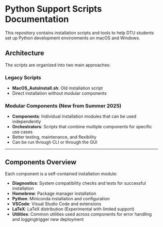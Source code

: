 # Python Support Scripts Documentation

This repository contains installation scripts and tools to help DTU students set up Python development environments on macOS and Windows.

## Architecture

The scripts are organized into two main approaches:

### Legacy Scripts

- **MacOS_AutoInstall.sh**: Old installation script
- Direct installation without modular components

### Modular Components (New from Summer 2025)

- **Components**: Individual installation modules that can be used independently
- **Orchestrators**: Scripts that combine multiple components for specific use cases
- Better testing, maintenance, and flexibility
- Can be run through CLI or through the GUI

---

## Components Overview

Each component is a self-contained installation module:

- **Diagnostics**: System compatibility checks and tests for successful installation
- **Homebrew**: Package manager installation
- **Python**: Miniconda installation and configuration
- **VSCode**: Visual Studio Code and extensions
- **LaTeX**: LaTeX distribution (Experimental with limited support)
- **Utilities**: Common utilities used across components for error handling and loggingtrigger new deployment
